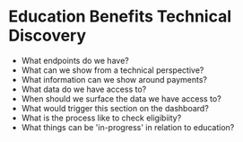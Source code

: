 # Education Benefits Technical Discovery

- What endpoints do we have?
- What can we show from a technical perspective?
- What information can we show around payments?
- What data do we have access to?
- When should we surface the data we have access to?
- What would trigger this section on the dashboard?
- What is the process like to check eligibiity?
- What things can be 'in-progress' in relation to education?
